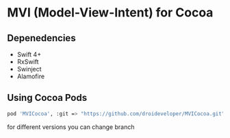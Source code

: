 # MVI (Model-View-Intent) for Cocoa 

## Depenedencies
* Swift 4+
* RxSwift
* Swinject 
* Alamofire 

## Using Cocoa Pods

```sh
pod 'MVICocoa', :git => "https://github.com/droideveloper/MVICocoa.git", :branch => "release/2.1.1"
```

for different versions you can change branch


